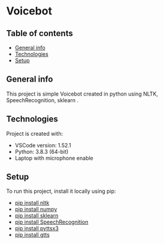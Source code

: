# Voicebot

## Table of contents
* [General info](#general-info)
* [Technologies](#technologies)
* [Setup](#setup)

## General info
This project is simple Voicebot created in python using NLTK, SpeechRecognition, sklearn .
	
## Technologies
Project is created with:
* VSCode version: 1.52.1
* Python: 3.8.3 (64-bit)
* Laptop with microphone enable 
	
## Setup
To run this project, install it locally using pip:
* [pip install nltk](https://pypi.org/project/nltk/)
* [pip install numpy](https://pypi.org/project/numpy/)
* [pip install sklearn](https://pypi.org/project/sklearn/)
* [pip install SpeechRecognition](https://pypi.org/project/SpeechRecognition/)
* [pip install pyttsx3](https://pypi.org/project/pyttsx3/)
* [pip install gtts](https://pypi.org/project/gTTS/)
